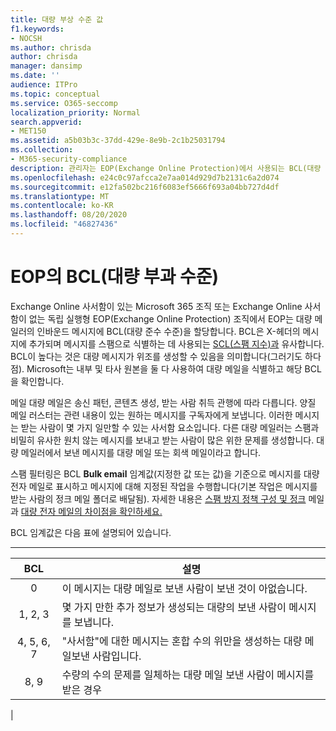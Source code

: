 ```yaml
---
title: 대량 부상 수준 값
f1.keywords:
- NOCSH
ms.author: chrisda
author: chrisda
manager: dansimp
ms.date: ''
audience: ITPro
ms.topic: conceptual
ms.service: O365-seccomp
localization_priority: Normal
search.appverid:
- MET150
ms.assetid: a5b03b3c-37dd-429e-8e9b-2c1b25031794
ms.collection:
- M365-security-compliance
description: 관리자는 EOP(Exchange Online Protection)에서 사용되는 BCL(대량 준수 수준) 값에 대해 자세히 배우할 수 있습니다.
ms.openlocfilehash: e24c0c97afcca2e7aa014d929d7b2131c6a2d074
ms.sourcegitcommit: e12fa502bc216f6083ef5666f693a04bb727d4df
ms.translationtype: MT
ms.contentlocale: ko-KR
ms.lasthandoff: 08/20/2020
ms.locfileid: "46827436"
---
```

# <a name="bulk-complaint-level-bcl-in-eop"></a>EOP의 BCL(대량 부과 수준)

Exchange Online 사서함이 있는 Microsoft 365 조직 또는 Exchange Online 사서함이 없는 독립 실행형 EOP(Exchange Online Protection) 조직에서 EOP는 대량 메일러의 인바운드 메시지에 BCL(대량 준수 수준)을 할당합니다. BCL은 X-헤더의 메시지에 추가되며 메시지를 스팸으로 식별하는 데 사용되는 [SCL(스팸 지수)과](spam-confidence-levels.md) 유사합니다. BCL이 높다는 것은 대량 메시지가 위조를 생성할 수 있음을 의미합니다(그러기도 하다점). Microsoft는 내부 및 타사 원본을 둘 다 사용하여 대량 메일을 식별하고 해당 BCL을 확인합니다.

메일 대량 메일은 송신 패턴, 콘텐츠 생성, 받는 사람 취득 관행에 따라 다릅니다. 양질 메일 러스터는 관련 내용이 있는 원하는 메시지를 구독자에게 보냅니다. 이러한 메시지는 받는 사람이 몇 가지 일만할 수 있는 사서함 요소입니다. 다른 대량 메일러는 스팸과 비밀히 유사한 원치 않는 메시지를 보내고 받는 사람이 많은 위한 문제를 생성합니다. 대량 메일러에서 보낸 메시지를 대량 메일 또는 회색 메일이라고 합니다.

 스팸 필터링은 BCL **Bulk email** 임계값(지정한 값 또는 값)을 기준으로 메시지를 대량 전자 메일로 표시하고 메시지에 대해 지정된 작업을 수행합니다(기본 작업은 메시지를 받는 사람의 정크 메일 폴더로 배달됨). 자세한 내용은 [스팸 방지 정책 구성 및 정크](configure-your-spam-filter-policies.md) 메일과 [대량 전자 메일의 차이점을 확인하세요.](what-s-the-difference-between-junk-email-and-bulk-email.md)

BCL 임계값은 다음 표에 설명되어 있습니다.

****

|BCL|설명|
|:---:|---|
|0|이 메시지는 대량 메일로 보낸 사람이 보낸 것이 아없습니다.|
|1, 2, 3|몇 가지 만한 추가 정보가 생성되는 대량의 보낸 사람이 메시지를 보냅니다.|
|4, 5, 6, 7|"사서함"에 대한 메시지는 혼합 수의 위만을 생성하는 대량 메일보낸 사람입니다.|
|8, 9|수량의 수의 문제를 일체하는 대량 메일 보낸 사람이 메시지를 받은 경우|
|
